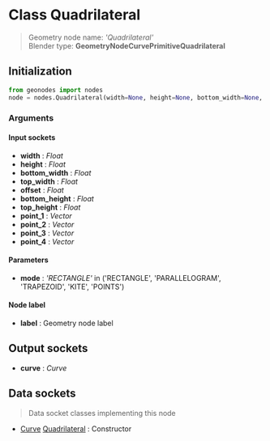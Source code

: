 
# Class Quadrilateral

> Geometry node name: _'Quadrilateral'_<br>Blender type:  **GeometryNodeCurvePrimitiveQuadrilateral**

## Initialization


```python
from geonodes import nodes
node = nodes.Quadrilateral(width=None, height=None, bottom_width=None, top_width=None, offset=None, bottom_height=None, top_height=None, point_1=None, point_2=None, point_3=None, point_4=None, mode='RECTANGLE', label=None)
```


### Arguments


#### Input sockets



- **width** : _Float_
- **height** : _Float_
- **bottom_width** : _Float_
- **top_width** : _Float_
- **offset** : _Float_
- **bottom_height** : _Float_
- **top_height** : _Float_
- **point_1** : _Vector_
- **point_2** : _Vector_
- **point_3** : _Vector_
- **point_4** : _Vector_



#### Parameters



- **mode** : _'RECTANGLE'_ in ('RECTANGLE', 'PARALLELOGRAM', 'TRAPEZOID', 'KITE', 'POINTS')



#### Node label



- **label** : Geometry node label



## Output sockets



- **curve** : _Curve_



## Data sockets

> Data socket classes implementing this node


- [Curve](./sockets/Curve.md) [Quadrilateral](./sockets/Curve.md#quadrilateral) : Constructor


